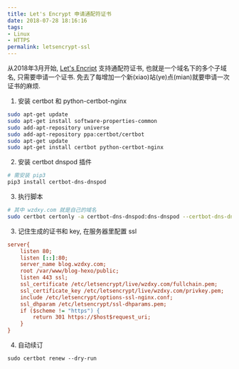 ```yaml
---
title: Let's Encrypt 申请通配符证书
date: 2018-07-28 18:16:16
tags:
- Linux
- HTTPS
permalink: letsencrypt-ssl
---
```


从2018年3月开始, [Let's Encript](https://letsencrypt.org/) 支持通配符证书, 也就是一个域名下的多个子域名, 只需要申请一个证书.
免去了每增加一个新(xiao)站(ye)点(mian)就要申请一次证书的麻烦.

<!-- more -->

1. 安装 certbot 和 python-certbot-nginx
```bash
sudo apt-get update
sudo apt-get install software-properties-common
sudo add-apt-repository universe
sudo add-apt-repository ppa:certbot/certbot
sudo apt-get update
sudo apt-get install certbot python-certbot-nginx
```

2. 安装 certbot dnspod 插件
```bash
# 需安装 pip3
pip3 install certbot-dns-dnspod
```
3. 执行脚本
```bash
# 其中 wzdxy.com 就是自己的域名
sudo certbot certonly -a certbot-dns-dnspod:dns-dnspod --certbot-dns-dnspod:dns-dnspod-credentials ~/dnspod/credentials.ini -d wzdxy.com -d "*.wzdxy.com"
```

3. 记住生成的证书和 key, 在服务器里配置 ssl
```ini
server{
    listen 80;
    listen [::]:80;
    server_name blog.wzdxy.com;
    root /var/www/blog-hexo/public;
    listen 443 ssl;
    ssl_certificate /etc/letsencrypt/live/wzdxy.com/fullchain.pem;
    ssl_certificate_key /etc/letsencrypt/live/wzdxy.com/privkey.pem;
    include /etc/letsencrypt/options-ssl-nginx.conf;
    ssl_dhparam /etc/letsencrypt/ssl-dhparams.pem;
    if ($scheme != "https") {
        return 301 https://$host$request_uri;
    }
}
```

4. 自动续订
```
sudo certbot renew --dry-run
```